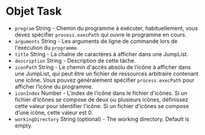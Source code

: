 # Objet Task

* `program` String - Chemin du programme à exécuter, habituellement, vous devez spécifier `process.execPath` qui ouvre le programme en cours.
* `arguments` String - Les arguments de ligne de commande lors de l'exécution du `programme`.
* `title` String - La chaîne de caractères à afficher dans une JumpList.
* `description` String - Description de cette tâche.
* `iconPath` String - Le chemin d'accès absolu de l'icône à afficher dans une JumpList, qui peut être un fichier de ressources arbitraire contenant une icône. Vous pouvez généralement spécifier `process.execPath` pour afficher l’icône du programme.
* `iconIndex` Number - L'index de l'icône dans le fichier d'icônes. Si un fichier d'icônes se compose de deux ou plusieurs icônes, définissez cette valeur pour identifier l'icône. Si un fichier d’icônes se compose d’une icône, cette valeur est 0.
* `workingDirectory` String (optional) - The working directory. Default is empty.
